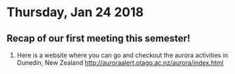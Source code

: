 # Thursday, Jan 24 2018

## Recap of our first meeting this semester!
1. Here is a website where you can go and checkout the aurora activities in Dunedin, New Zealand
http://auroraalert.otago.ac.nz/aurora/index.html
